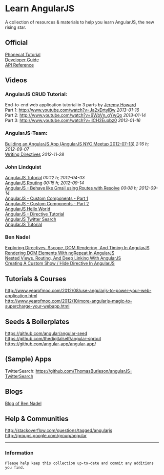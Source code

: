 # Learn AngularJS
A collection of resources & materials to help you learn AngularJS, the new rising star.


## Official
[Phonecat Tutorial](http://docs.angularjs.org/tutorial)  
[Developer Guide](http://docs.angularjs.org/guide/)  
[API Reference](http://docs.angularjs.org/api/)  


## Videos


### AngularJS CRUD Tutorial:
End-to-end web application tutorial in 3 parts by [Jeremy Howard](http://jphoward.wordpress.com/)  
Part 1: http://www.youtube.com/watch?v=Ja2xDrtylBw *2013-01-16*  
Part 2: http://www.youtube.com/watch?v=6WbVn_gYwQo *2013-01-14*  
Part 3: http://www.youtube.com/watch?v=ilCH2Euobz0 *2013-01-16*    


### AngularJS-Team:
[Building an AngularJS App (AngularJS NYC Meetup 2012-07-13)](http://www.youtube.com/watch?v=GJey_oygU3Y) *2:16 h; 2012-09-07*  
[Writing Directives](http://www.youtube.com/watch?v=WqmeI5fZcho) *2012-11-28*


### John Lindquist
[AngularJS Tutorial](http://www.youtube.com/watch?v=WuiHuZq_cg4) *00:12 h; 2012-04-03*  
[AngularJS Routing](http://www.youtube.com/watch?v=5uhZCc0j9RY) *00:15 h; 2012-09-14*  
[AngularJS - Behave like Gmail using Routes with Resolve](http://www.youtube.com/watch?v=P6KITGRQujQ) *00:08 h; 2012-09-14*  
[AngularJS - Custom Components - Part 1](http://www.youtube.com/watch?v=A6wq16Ow5Ec)  
[AngularJS - Custom Components - Part 2](http://www.youtube.com/watch?v=nKJDHnXaKTY)  
[AngularJS Hello World](http://www.youtube.com/watch?v=uFTFsKmkQnQ)  
[AngularJS - Directive Tutorial](http://www.youtube.com/watch?v=Yg-R1gchccg)  
[AngularJS Twitter Search](http://www.youtube.com/watch?v=IRelx4-ISbs)  
[AngularJS Tutorial](http://www.youtube.com/watch?v=WuiHuZq_cg4)  


### Ben Nadel
[Exploring Directives, $scope, DOM Rendering, And Timing In AngularJS](http://www.bennadel.com/blog/2444-Exploring-Directives-scope-DOM-Rendering-And-Timing-In-AngularJS.htm)  
[Rendering DOM Elements With ngRepeat In AngularJS](http://www.bennadel.com/blog/2443-Rendering-DOM-Elements-With-ngRepeat-In-AngularJS.htm)  
[Nested Views, Routing, And Deep Linking With AngularJS](http://www.bennadel.com/blog/2441-Nested-Views-Routing-And-Deep-Linking-With-AngularJS.htm)  
[Creating A Custom Show / Hide Directive In AngularJS](http://www.bennadel.com/blog/2440-Creating-A-Custom-Show-Hide-Directive-In-AngularJS.htm)


## Tutorials & Courses
http://www.yearofmoo.com/2012/08/use-angularjs-to-power-your-web-application.html  
http://www.yearofmoo.com/2012/10/more-angularjs-magic-to-supercharge-your-webapp.html


## Seeds & Boilerplates
https://github.com/angular/angular-seed  
https://github.com/thedigitalself/angular-sprout  
https://github.com/angular-app/angular-app/  

## (Sample) Apps
TwitterSearch: https://github.com/ThomasBurleson/angularJS-TwitterSearch  


## Blogs
[Blog of Ben Nadel](http://www.bennadel.com/index.cfm)

## Help & Communities
http://stackoverflow.com/questions/tagged/angularjs  
http://groups.google.com/group/angular



---

### Information

    Please help keep this collection up-to-date and commit any additions you find.
